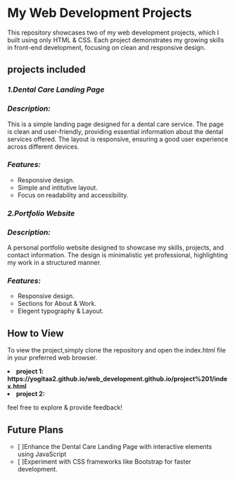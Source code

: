 <strong><h1>My Web Development Projects</h1></strong>
<p>This repository showcases two of my web development projects, which I built using only HTML & CSS. Each project demonstrates my growing skills in front-end development, focusing on clean and responsive design.</p>
<strong><h2>projects included</h2></strong>
<i><b><h3>1.Dental Care Landing Page</h3></b></i>
<i><b><h3>Description:</h3></b></i>
<p>This is a simple landing page designed for a dental care service. The page is clean and user-friendly, providing essential information about the dental services offered. The layout is responsive, ensuring a good user experience across different devices.</p>
<i><b><h3>Features:</h3></b></i>
<ul type="circle">
<li>Responsive design.</li>
<li>Simple and intitutive layout.</li>
<li>Focus on readability and accessibility.</li>
</ul>
<i><b><h3>2.Portfolio Website</h3></b></i>
<i><b><h3>Description:</h3></b></i>
<p>A personal portfolio website designed to showcase my skills, projects, and contact information. The design is minimalistic yet professional, highlighting my work in a structured manner.</p>
<i><b><h3>Features:</h3></b></i>
<ul type="circle">
<li>Responsive design.</li>
<li>Sections for About & Work.</li>
<li>Elegent typography & Layout.</li>
</ul>
<strong><h2>How to View</h2></strong>
<p>To view the project,simply clone the repository and open the index.html file in your preferred web browser.</p>
<strong><li>project 1: https://yogitaa2.github.io/web_development.github.io/project%201/index.html</li></strong>
<strong><li>project 2:</li></strong>
<p>feel free to explore & provide feedback!</p>
<strong><h2>Future Plans</h2></strong>
<ul type="circle">
<li>[ ]Enhance the Dental Care Landing Page with interactive elements using JavaScript</li>
<li>[ ]Experiment with CSS frameworks like Bootstrap for faster development.</li>
